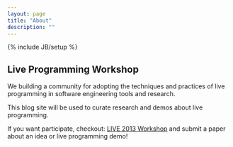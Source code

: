 ```yaml
---
layout: page
title: "About"
description: ""
---
```

{% include JB/setup %}

## Live Programming Workshop

We building a community for adopting the techniques and practices of live programming in software engineering tools and research.

This blog site will be used to curate research and demos about live programming.

If you want participate, checkout: [LIVE 2013 Workshop](http://liveprogramming.github.com/2013/) and submit a paper about an idea or live programming demo!
